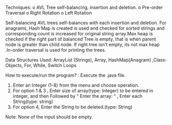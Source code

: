 Techniques:
o AVL Tree self-balancing, insertion and deletion.
o Pre-order Traversal
o Right Rotation
o Left Rotation

Self-balancing AVL trees self-balances with each insertion and deletion. For anagrams, Hash Map is created is used and checked for sorted strings and corresponding count is increased for original string array.Max heap is checked if the right part of balanced Tree is empty,  that is when parent node is greater than child node. If right tree isn't empty, its not max heap .In-order traversal is used for printing  the trees.

Data Structures Used:
ArrayList (Strings), Array, HashMap(Anagram)  ,Class-Objects, For, While, Switch Loops

How to execute/run the program? : 
Execute the .java file.
1) Enter an Integer (1-8) from the menu and choose operation.
2) For option 1 & 3 , Enter size of array(type: Integer) to be entered in integer, and then Followed by “ Enter the array: “ , Enter each String(type: string)
3) For option 4, Enter the String to be deleted.(type: String)

Note: 
None of the input should be empty.
